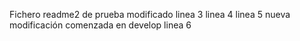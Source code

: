 Fichero readme2 de prueba
modificado
linea 3
linea 4
linea 5
nueva modificación comenzada en develop
linea 6
